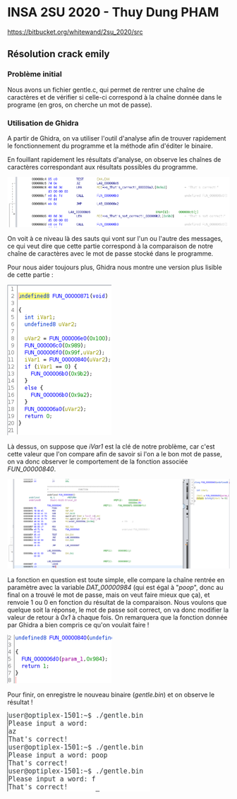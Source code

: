 # INSA 2SU 2020 - Thuy Dung PHAM

https://bitbucket.org/whitewand/2su_2020/src

## Résolution crack emily

### Problème initial
Nous avons un fichier gentle.c, qui permet de rentrer une chaîne de caractères et de vérifier si celle-ci correspond à la chaîne donnée dans le programe (en gros, on cherche un mot de passe).

### Utilisation de Ghidra

A partir de Ghidra, on va utiliser l'outil d'analyse afin de trouver rapidement le fonctionnement du programme et la méthode afin d'éditer le binaire.

En fouillant rapidement les résultats d'analyse, on observe les chaînes de caractères correspondant aux résultats possibles du programme.

![alt text](img/Capture&#32;du&#32;2020-01-28&#32;15-36-45.png)

On voit à ce niveau là des sauts qui vont sur l'un ou l'autre des messages, ce qui veut dire que cette partie correspond à la comparaison de notre chaîne de caractères avec le mot de passe stocké dans le programme. 

Pour nous aider toujours plus, Ghidra nous montre une version plus lisible de cette partie : 

![alt text](img/Capture&#32;du&#32;2020-01-28&#32;15-57-33.png)

Là dessus, on suppose que *iVar1* est la clé de notre problème, car c'est cette valeur que l'on compare afin de savoir si l'on a le bon mot de passe, on va donc observer le comportement de la fonction associée *FUN_00000840*.

![alt text](img/Capture&#32;du&#32;2020-01-28&#32;16-06-19.png)

La fonction en question est toute simple, elle compare la chaîne rentrée en paramètre avec la variable *DAT_00000984* (qui est égal à "*poop*", donc au final on a trouvé le mot de passe, mais on veut faire mieux que ça), et renvoie 1 ou 0 en fonction du résultat de la comparaison. Nous voulons que quelque soit la réponse, le mot de passe soit correct, on va donc modifier la valeur de retour à *0x1* à chaque fois. On remarquera que la fonction donnée par Ghidra a bien compris ce qu'on voulait faire !

![alt text](img/Capture&#32;du&#32;2020-01-28&#32;16-32-51.png)

Pour finir, on enregistre le nouveau binaire (*gentle.bin*) et on observe le résultat !

![alt text](img/Capture&#32;du&#32;2020-01-28&#32;16-36-46.png)
